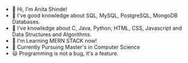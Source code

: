 - 👋 Hi, I'm Anita Shinde!
- 👀 I've good knowledge about SQL, MySQL, PostgreSQL, MongoDB Databases.
- 🌱 I’ve knowledge about C, Java, Python, HTML, CSS, Javascript and Data Structures and Algorithms.
- 🌴 I'm Learning MERN STACK now!
- 💞️ Currently Pursuing Master's in Computer Science
- 😃 Programming is not a bug, it's a feature.
